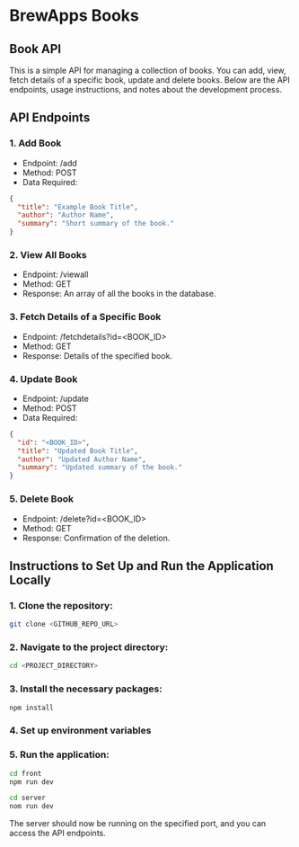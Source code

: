 # BrewApps Books

## Book API
This is a simple API for managing a collection of books. You can add, view, fetch details of a specific book, update and delete books. Below are the API endpoints, usage instructions, and notes about the development process.

## API Endpoints
### 1. Add Book
 - Endpoint: /add
 - Method: POST
 - Data Required:
```JSON
{
  "title": "Example Book Title",
  "author": "Author Name",
  "summary": "Short summary of the book."
}
```
### 2. View All Books
 - Endpoint: /viewall
 - Method: GET
 - Response: An array of all the books in the database.
   
### 3. Fetch Details of a Specific Book
 - Endpoint: /fetchdetails?id=<BOOK_ID>
 - Method: GET
 - Response: Details of the specified book.

### 4. Update Book
 - Endpoint: /update
 - Method: POST
 - Data Required:
```JSON
{
  "id": "<BOOK_ID>",
  "title": "Updated Book Title",
  "author": "Updated Author Name",
  "summary": "Updated summary of the book."
}
```

### 5. Delete Book
 - Endpoint: /delete?id=<BOOK_ID>
 - Method: GET
 - Response: Confirmation of the deletion.

## Instructions to Set Up and Run the Application Locally

### 1. Clone the repository:
```bash
git clone <GITHUB_REPO_URL>
```


### 2. Navigate to the project directory:

```bash
cd <PROJECT_DIRECTORY>
```

### 3. Install the necessary packages:

```bash
npm install
```

### 4. Set up environment variables 


### 5. Run the application:
```bash
cd front
npm run dev

cd server
nom run dev
```

The server should now be running on the specified port, and you can access the API endpoints.
